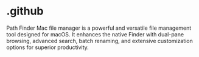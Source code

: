 # .github
Path Finder Mac file manager is a powerful and versatile file management tool designed for macOS. It enhances the native Finder with dual-pane browsing, advanced search, batch renaming, and extensive customization options for superior productivity.

